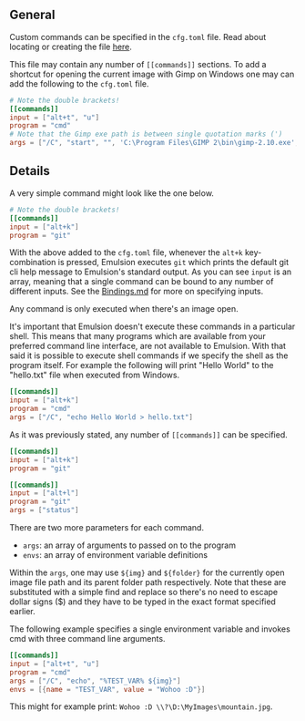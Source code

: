 
## General

Custom commands can be specified in the `cfg.toml` file. Read about locating or creating the file [here](README.md#custom-configuration).

This file may contain any number of `[[commands]]` sections. To add a shortcut for opening the current image with Gimp on Windows one may can add the following to the `cfg.toml` file.

```toml
# Note the double brackets!
[[commands]]
input = ["alt+t", "u"]
program = "cmd"
# Note that the Gimp exe path is between single quotation marks (')
args = ["/C", "start", "", 'C:\Program Files\GIMP 2\bin\gimp-2.10.exe', "${img}"]
```

## Details

A very simple command might look like the one below.

```toml
# Note the double brackets!
[[commands]]
input = ["alt+k"]
program = "git"
```

With the above added to the `cfg.toml` file, whenever the `alt+k` key-combination is pressed, Emulsion executes `git` which prints the default git cli help message to Emulsion's standard output. As you can see `input` is an array, meaning that a single command can be bound to any number of different inputs. See the [Bindings.md](Bindings.md) for more on specifying inputs.

Any command is only executed when there's an image open.

It's important that Emulsion doesn't execute these commands in a particular shell. This means that many programs which are available from your preferred command line interface, are not available to Emulsion. With that said it is possible to execute shell commands if we specify the shell as the program itself. For example the following will print "Hello World" to the "hello.txt" file when executed from Windows.

```toml
[[commands]]
input = ["alt+k"]
program = "cmd"
args = ["/C", "echo Hello World > hello.txt"]
```

As it was previously stated, any number of `[[commands]]` can be specified.

```toml
[[commands]]
input = ["alt+k"]
program = "git"

[[commands]]
input = ["alt+l"]
program = "git"
args = ["status"]
```

There are two more parameters for each command.
- `args`: an array of arguments to passed on to the program
- `envs`: an array of environment variable definitions

Within the `args`, one may use `${img}` and `${folder}` for the currently open image file path and its parent folder path respectively. Note that these are substituted with a simple find and replace so there's no need to escape dollar signs ($) and they have to be typed in the exact format specified earlier.

The following example specifies a single environment variable and invokes cmd with three command line arguments.

```toml
[[commands]]
input = ["alt+t", "u"]
program = "cmd"
args = ["/C", "echo", "%TEST_VAR% ${img}"]
envs = [{name = "TEST_VAR", value = "Wohoo :D"}]
```

This might for example print: `Wohoo :D \\?\D:\MyImages\mountain.jpg`.
